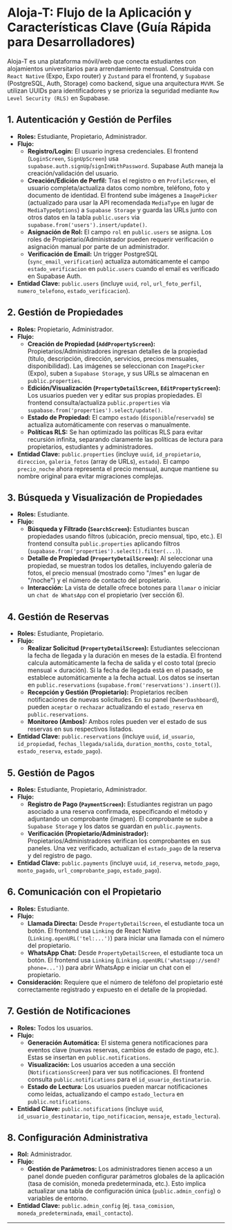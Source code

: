 # Aloja-T: Flujo de la Aplicación y Características Clave (Guía Rápida para Desarrolladores)

Aloja-T es una plataforma móvil/web que conecta estudiantes con alojamientos universitarios para arrendamiento mensual. Construida con `React Native` (Expo, Expo router) y `Zustand` para el frontend, y `Supabase` (PostgreSQL, Auth, Storage) como backend, sigue una arquitectura `MVVM`. Se utilizan UUIDs para identificadores y se prioriza la seguridad mediante `Row Level Security (RLS)` en Supabase.

## 1. Autenticación y Gestión de Perfiles

* **Roles:** Estudiante, Propietario, Administrador.
* **Flujo:**
    * **Registro/Login:** El usuario ingresa credenciales. El frontend (`LoginScreen`, `SignUpScreen`) usa `supabase.auth.signUp`/`signInWithPassword`. Supabase Auth maneja la creación/validación del usuario.
    * **Creación/Edición de Perfil:** Tras el registro o en `ProfileScreen`, el usuario completa/actualiza datos como nombre, teléfono, foto y documento de identidad. El frontend sube imágenes a `ImagePicker` (actualizado para usar la API recomendada `MediaType` en lugar de `MediaTypeOptions`) a `Supabase Storage` y guarda las URLs junto con otros datos en la tabla `public.users` via `supabase.from('users').insert/update()`.
    * **Asignación de Rol:** El campo `rol` en `public.users` se asigna. Los roles de Propietario/Administrador pueden requerir verificación o asignación manual por parte de un administrador.
    * **Verificación de Email:** Un trigger PostgreSQL (`sync_email_verification`) actualiza automáticamente el campo `estado_verificacion` en `public.users` cuando el email es verificado en Supabase Auth.
* **Entidad Clave:** `public.users` (incluye `uuid`, `rol`, `url_foto_perfil`, `numero_telefono`, `estado_verificacion`).

## 2. Gestión de Propiedades

* **Roles:** Propietario, Administrador.
* **Flujo:**
    * **Creación de Propiedad (`AddPropertyScreen`):** Propietarios/Administradores ingresan detalles de la propiedad (título, descripción, dirección, servicios, precios mensuales, disponibilidad). Las imágenes se seleccionan con `ImagePicker` (Expo), suben a `Supabase Storage`, y sus URLs se almacenan en `public.properties`.
    * **Edición/Visualización (`PropertyDetailScreen`, `EditPropertyScreen`):** Los usuarios pueden ver y editar sus propias propiedades. El frontend consulta/actualiza `public.properties` via `supabase.from('properties').select/update()`.
    * **Estado de Propiedad:** El campo `estado` (`disponible`/`reservado`) se actualiza automáticamente con reservas o manualmente.
    * **Políticas RLS:** Se han optimizado las políticas RLS para evitar recursión infinita, separando claramente las políticas de lectura para propietarios, estudiantes y administradores.
* **Entidad Clave:** `public.properties` (incluye `uuid`, `id_propietario`, `direccion`, `galeria_fotos` (array de URLs), `estado`). El campo `precio_noche` ahora representa el precio mensual, aunque mantiene su nombre original para evitar migraciones complejas.

## 3. Búsqueda y Visualización de Propiedades

* **Roles:** Estudiante.
* **Flujo:**
    * **Búsqueda y Filtrado (`SearchScreen`):** Estudiantes buscan propiedades usando filtros (ubicación, precio mensual, tipo, etc.). El frontend consulta `public.properties` aplicando filtros (`supabase.from('properties').select().filter(...)`).
    * **Detalle de Propiedad (`PropertyDetailScreen`):** Al seleccionar una propiedad, se muestran todos los detalles, incluyendo galería de fotos, el precio mensual (mostrado como "/mes" en lugar de "/noche") y el número de contacto del propietario.
    * **Interacción:** La vista de detalle ofrece botones para `llamar` o iniciar un `chat de WhatsApp` con el propietario (ver sección 6).

## 4. Gestión de Reservas

* **Roles:** Estudiante, Propietario.
* **Flujo:**
    * **Realizar Solicitud (`PropertyDetailScreen`):** Estudiantes seleccionan la fecha de llegada y la duración en meses de la estadía. El frontend calcula automáticamente la fecha de salida y el costo total (precio mensual × duración). Si la fecha de llegada está en el pasado, se establece automáticamente a la fecha actual. Los datos se insertan en `public.reservations` (`supabase.from('reservations').insert()`).
    * **Recepción y Gestión (Propietario):** Propietarios reciben notificaciones de nuevas solicitudes. En su panel (`OwnerDashboard`), pueden `aceptar` o `rechazar` actualizando el `estado_reserva` en `public.reservations`.
    * **Monitoreo (Ambos):** Ambos roles pueden ver el estado de sus reservas en sus respectivos listados.
* **Entidad Clave:** `public.reservations` (incluye `uuid`, `id_usuario`, `id_propiedad`, `fechas_llegada/salida`, `duration_months`, `costo_total`, `estado_reserva`, `estado_pago`).

## 5. Gestión de Pagos

* **Roles:** Estudiante, Propietario, Administrador.
* **Flujo:**
    * **Registro de Pago (`PaymentScreen`):** Estudiantes registran un pago asociado a una reserva confirmada, especificando el método y adjuntando un comprobante (imagen). El comprobante se sube a `Supabase Storage` y los datos se guardan en `public.payments`.
    * **Verificación (Propietario/Administrador):** Propietarios/Administradores verifican los comprobantes en sus paneles. Una vez verificado, actualizan el `estado_pago` de la reserva y del registro de pago.
* **Entidad Clave:** `public.payments` (incluye `uuid`, `id_reserva`, `metodo_pago`, `monto_pagado`, `url_comprobante_pago`, `estado_pago`).

## 6. Comunicación con el Propietario

* **Roles:** Estudiante.
* **Flujo:**
    * **Llamada Directa:** Desde `PropertyDetailScreen`, el estudiante toca un botón. El frontend usa `Linking` de React Native (`Linking.openURL('tel:...')`) para iniciar una llamada con el número del propietario.
    * **WhatsApp Chat:** Desde `PropertyDetailScreen`, el estudiante toca un botón. El frontend usa `Linking` (`Linking.openURL('whatsapp://send?phone=...')`) para abrir WhatsApp e iniciar un chat con el propietario.
* **Consideración:** Requiere que el número de teléfono del propietario esté correctamente registrado y expuesto en el detalle de la propiedad.

## 7. Gestión de Notificaciones

* **Roles:** Todos los usuarios.
* **Flujo:**
    * **Generación Automática:** El sistema genera notificaciones para eventos clave (nuevas reservas, cambios de estado de pago, etc.). Estas se insertan en `public.notifications`.
    * **Visualización:** Los usuarios acceden a una sección (`NotificationsScreen`) para ver sus notificaciones. El frontend consulta `public.notifications` para el `id_usuario_destinatario`.
    * **Estado de Lectura:** Los usuarios pueden marcar notificaciones como leídas, actualizando el campo `estado_lectura` en `public.notifications`.
* **Entidad Clave:** `public.notifications` (incluye `uuid`, `id_usuario_destinatario`, `tipo_notificacion`, `mensaje`, `estado_lectura`).

## 8. Configuración Administrativa

* **Rol:** Administrador.
* **Flujo:**
    * **Gestión de Parámetros:** Los administradores tienen acceso a un panel donde pueden configurar parámetros globales de la aplicación (tasa de comisión, moneda predeterminada, etc.). Esto implica actualizar una tabla de configuración única (`public.admin_config`) o variables de entorno.
* **Entidad Clave:** `public.admin_config` (ej. `tasa_comision`, `moneda_predeterminada`, `email_contacto`).

---